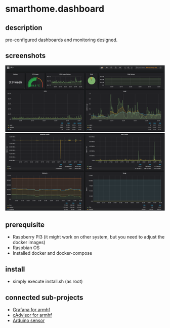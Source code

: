 # smarthome.dashboard

## description
pre-configured dashboards and monitoring designed.

## screenshots
![pi-dasboard1](https://github.com/andrassebo/smarthome.dashboard/blob/master/doc/pi1.PNG)
![pi-dasboard2](https://github.com/andrassebo/smarthome.dashboard/blob/master/doc/pi2.PNG)

## prerequisite
- Raspberry PI3 (it might work on other system, but you need to adjust the docker images)
- Raspbian OS
- Installed docker and docker-compose

## install
- simply execute install.sh (as root)

## connected sub-projects
- [Grafana for armhf](https://github.com/andrassebo/grafana)
- [cAdvisor for armhf](https://github.com/andrassebo/cadvisor)
- [Arduino sensor](https://github.com/andrassebo/smarthome.sensor)
